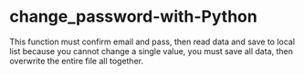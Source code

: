 # change_password-with-Python
This function must confirm email and pass, then read data and save to local list         because you cannot change a single value, you must save all data, then overwrite         the entire file all together.
